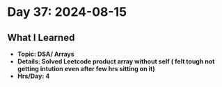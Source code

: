 # Day 37: 2024-08-15

## What I Learned
- **Topic: DSA/ Arrays**
- **Details: Solved Leetcode product array without self ( felt tough not getting intution even after few hrs sitting on it)**
- **Hrs/Day: 4**
